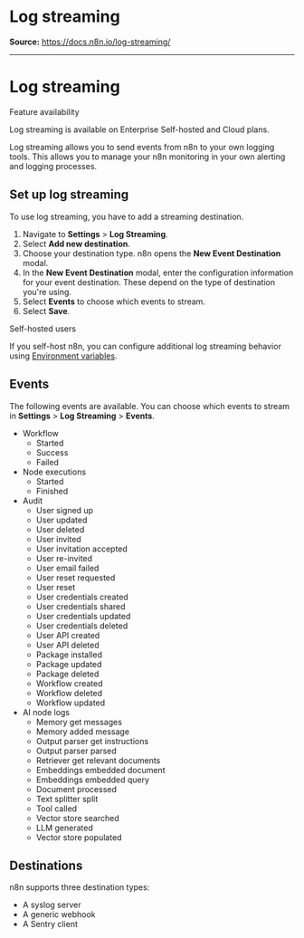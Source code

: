 # Log streaming

**Source:** https://docs.n8n.io/log-streaming/

---

# Log streaming

Feature availability

Log streaming is available on Enterprise Self-hosted and Cloud plans.

Log streaming allows you to send events from n8n to your own logging tools. This allows you to manage your n8n monitoring in your own alerting and logging processes.

## Set up log streaming

To use log streaming, you have to add a streaming destination.

1. Navigate to **Settings** > **Log Streaming**.
2. Select **Add new destination**.
3. Choose your destination type. n8n opens the **New Event Destination** modal.
4. In the **New Event Destination** modal, enter the configuration information for your event destination. These depend on the type of destination you're using.
5. Select **Events** to choose which events to stream.
6. Select **Save**.

Self-hosted users

If you self-host n8n, you can configure additional log streaming behavior using [Environment variables](../hosting/configuration/environment-variables/logs/#log-streaming).

## Events

The following events are available. You can choose which events to stream in **Settings** > **Log Streaming** > **Events**.

- Workflow
  - Started
  - Success
  - Failed
- Node executions
  - Started
  - Finished
- Audit
  - User signed up
  - User updated
  - User deleted
  - User invited
  - User invitation accepted
  - User re-invited
  - User email failed
  - User reset requested
  - User reset
  - User credentials created
  - User credentials shared
  - User credentials updated
  - User credentials deleted
  - User API created
  - User API deleted
  - Package installed
  - Package updated
  - Package deleted
  - Workflow created
  - Workflow deleted
  - Workflow updated
- AI node logs
  - Memory get messages
  - Memory added message
  - Output parser get instructions
  - Output parser parsed
  - Retriever get relevant documents
  - Embeddings embedded document
  - Embeddings embedded query
  - Document processed
  - Text splitter split
  - Tool called
  - Vector store searched
  - LLM generated
  - Vector store populated

## Destinations

n8n supports three destination types:

- A syslog server
- A generic webhook
- A Sentry client
